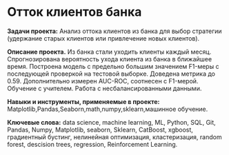 
# Отток клиентов банка

<b>Задачи проекта:</b> Анализ оттока клиентов из банка для выбор стратегии (удержание старых клиентов или привлечение новых клиентов).

<b> Описание проекта.</b>
Из банка стали уходить клиенты каждый месяц. 
Спрогнозирована вероятность ухода клиента из банка в ближайшее время.
Построена модель с предельно большим значением F1-меры с последующей проверкой на тестовой выборке. Доведена метрика до 0.59. 
Дополнительно измерен AUC-ROC, соотнесен с F1-мерой.
Обучение с учителем. Работа с несбалансированными данными.

<b> Навыки и инструменты, применяемые в проекте:</b>
Matplotlib,Pandas,Seaborn,math,numpy,sklearn,машинное обучение.

<b>Ключевые слова:</b> data science, machine learning, ML, Python, SQL, Git, Pandas, Numpy, Matplotlib, seaborn, Sklearn, CatBoost, xgboost, градиентный бустинг, нелинейная оптимизация, кластеризация, random forest, descision trees,  regression,  Reinforcement Learning.
